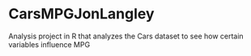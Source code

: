 # CarsMPGJonLangley
Analysis project in R that analyzes the Cars dataset to see how certain variables influence MPG
